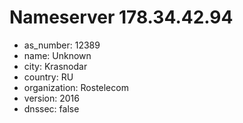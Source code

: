 # Nameserver 178.34.42.94

* as_number: 12389
* name: Unknown
* city: Krasnodar
* country: RU
* organization: Rostelecom
* version: 2016
* dnssec: false
